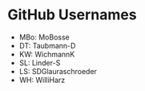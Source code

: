 # GitHub Usernames

- MBo: MoBosse
- DT: Taubmann-D
- KW: WichmannK
- SL: Linder-S
- LS: SDGlauraschroeder
- WH: WilliHarz
